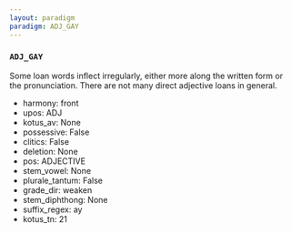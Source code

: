 ```yaml
---
layout: paradigm
paradigm: ADJ_GAY
---
```

### ` ADJ_GAY `

Some loan words inflect irregularly, either more along the written form or the pronunciation. There are not many direct adjective loans in general.
* harmony: front
* upos: ADJ
* kotus_av: None
* possessive: False
* clitics: False
* deletion: None
* pos: ADJECTIVE
* stem_vowel: None
* plurale_tantum: False
* grade_dir: weaken
* stem_diphthong: None
* suffix_regex: ay
* kotus_tn: 21
